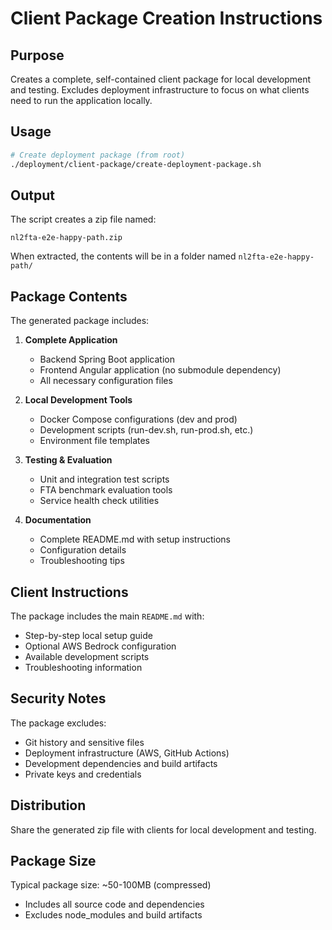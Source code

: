 # Client Package Creation Instructions

## Purpose

Creates a complete, self-contained client package for local development and testing. Excludes deployment infrastructure to focus on what clients need to run the application locally.

## Usage

```bash
# Create deployment package (from root)
./deployment/client-package/create-deployment-package.sh
```

## Output

The script creates a zip file named:

```
nl2fta-e2e-happy-path.zip
```

When extracted, the contents will be in a folder named `nl2fta-e2e-happy-path/`

## Package Contents

The generated package includes:

1. **Complete Application**

   - Backend Spring Boot application
   - Frontend Angular application (no submodule dependency)
   - All necessary configuration files

2. **Local Development Tools**

   - Docker Compose configurations (dev and prod)
   - Development scripts (run-dev.sh, run-prod.sh, etc.)
   - Environment file templates

3. **Testing & Evaluation**

   - Unit and integration test scripts
   - FTA benchmark evaluation tools
   - Service health check utilities

4. **Documentation**
   - Complete README.md with setup instructions
   - Configuration details
   - Troubleshooting tips

## Client Instructions

The package includes the main `README.md` with:

- Step-by-step local setup guide
- Optional AWS Bedrock configuration
- Available development scripts
- Troubleshooting information

## Security Notes

The package excludes:

- Git history and sensitive files
- Deployment infrastructure (AWS, GitHub Actions)
- Development dependencies and build artifacts
- Private keys and credentials

## Distribution

Share the generated zip file with clients for local development and testing.

## Package Size

Typical package size: ~50-100MB (compressed)

- Includes all source code and dependencies
- Excludes node_modules and build artifacts
